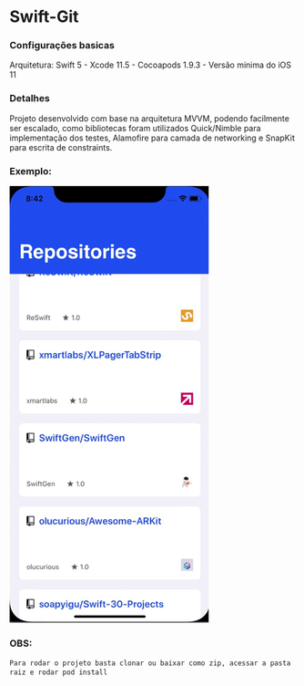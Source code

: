 # Swift-Git

### Configurações basicas

Arquitetura:
  Swift 5 - 
  Xcode 11.5 - 
  Cocoapods 1.9.3 - 
  Versão minima do iOS 11
 
 ### Detalhes
 
 Projeto desenvolvido com base na arquitetura MVVM, podendo facilmente ser escalado, como bibliotecas foram utilizados Quick/Nimble para implementação dos testes, Alamofire para camada de networking e SnapKit para escrita de constraints.
 
 
 ### Exemplo:
 
 ![Demo](InfinityScroll.gif)
 
 
  ### OBS:
    Para rodar o projeto basta clonar ou baixar como zip, acessar a pasta raiz e rodar pod install 


  
  
